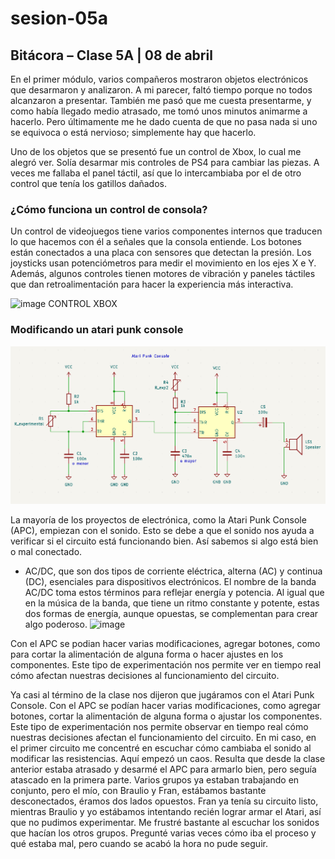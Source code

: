 # sesion-05a
## Bitácora – Clase 5A | 08 de abril

En el primer módulo, varios compañeros mostraron objetos electrónicos que desarmaron y analizaron. A mi parecer, faltó tiempo porque no todos alcanzaron a presentar. También me pasó que me cuesta presentarme, y como había llegado medio atrasado, me tomó unos minutos animarme a hacerlo. Pero últimamente me he dado cuenta de que no pasa nada si uno se equivoca o está nervioso; simplemente hay que hacerlo.

Uno de los objetos que se presentó fue un control de Xbox, lo cual me alegró ver. Solía desarmar mis controles de PS4 para cambiar las piezas. A veces me fallaba el panel táctil, así que lo intercambiaba por el de otro control que tenía los gatillos dañados.

### ¿Cómo funciona un control de consola?

Un control de videojuegos tiene varios componentes internos que traducen lo que hacemos con él a señales que la consola entiende. Los botones están conectados a una placa con sensores que detectan la presión. Los joysticks usan potenciómetros para medir el movimiento en los ejes X e Y. Además, algunos controles tienen motores de vibración y paneles táctiles que dan retroalimentación para hacer la experiencia más interactiva.

![image](https://github.com/user-attachments/assets/8eab0995-ef27-4f9d-9940-8cc5942b4ad9)
CONTROL XBOX 

### Modificando un atari punk console

![atarikpunkModding](/00-docentes/sesion-04a/archivos/atariPunk_v1.png)

La mayoría de los proyectos de electrónica, como la Atari Punk Console (APC), empiezan con el sonido. Esto se debe a que el sonido nos ayuda a verificar si el circuito está funcionando bien. Así sabemos si algo está bien o mal conectado.

- AC/DC, que son dos tipos de corriente eléctrica, alterna (AC) y continua (DC), esenciales para dispositivos electrónicos. El nombre de la banda AC/DC toma estos términos para reflejar energía y potencia. Al igual que en la música de la banda, que tiene un ritmo constante y potente, estas dos formas de energía, aunque opuestas, se complementan para crear algo poderoso.
![image](https://github.com/user-attachments/assets/78635d95-1723-49d7-aad7-42b72e68671f)

Con el APC se podian hacer varias modificaciones, agregar botones, como para cortar la alimentación de alguna forma o hacer ajustes en los componentes. Este tipo de experimentación nos permite ver en tiempo real cómo afectan nuestras decisiones al funcionamiento del circuito.

Ya casi al término de la clase nos dijeron que jugáramos con el Atari Punk Console. Con el APC se podían hacer varias modificaciones, como agregar botones, cortar la alimentación de alguna forma o ajustar los componentes. Este tipo de experimentación nos permite observar en tiempo real cómo nuestras decisiones afectan el funcionamiento del circuito. En mi caso, en el primer circuito me concentré en escuchar cómo cambiaba el sonido al modificar las resistencias. Aquí empezó un caos. Resulta que desde la clase anterior estaba atrasado y desarmé el APC para armarlo bien, pero seguía atascado en la primera parte. Varios grupos ya estaban trabajando en conjunto, pero el mío, con Braulio y Fran, estábamos bastante desconectados, éramos dos lados opuestos. Fran ya tenía su circuito listo, mientras Braulio y yo estábamos intentando recién lograr armar el Atari, así que no pudimos experimentar. Me frustré bastante al escuchar los sonidos que hacían los otros grupos. Pregunté varias veces cómo iba el proceso y qué estaba mal, pero cuando se acabó la hora no pude seguir. 
